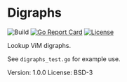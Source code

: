 # Digraphs

![Build](https://github.com/xyproto/digraphs/workflows/Build/badge.svg) [![Go Report Card](https://goreportcard.com/badge/github.com/xyproto/o)](https://goreportcard.com/report/github.com/xyproto/o) [![License](https://img.shields.io/badge/license-BSD-green.svg?style=flat)](https://raw.githubusercontent.com/xyproto/digraphs/main/LICENSE)

Lookup ViM digraphs.

See `digraphs_test.go` for example use.

Version: 1.0.0
License: BSD-3
